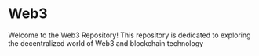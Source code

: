 # Web3
Welcome to the Web3 Repository! This repository is dedicated to exploring the decentralized world of Web3 and blockchain technology
